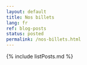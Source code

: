 ```yaml
---
layout: default
title: Nos billets
lang: fr
ref: blog-posts
status: posted
permalink: /nos-billets.html
---
```


{% include listPosts.md %}

